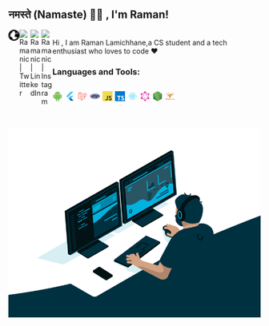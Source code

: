 ## नमस्ते (Namaste) 🙏🏻 , I'm Raman! 
[<img align="left" alt="Ramanic" width="22px" src="https://raw.githubusercontent.com/iconic/open-iconic/master/svg/globe.svg" />](https://ramanic.github.io)
[<img align="left" alt="Ramanic | Twitter" width="22px" src="https://cdn.jsdelivr.net/npm/simple-icons@v3/icons/twitter.svg" />](https://twitter.com/_ramanic)
[<img align="left" alt="Ramanic | LinkedIn" width="22px" src="https://cdn.jsdelivr.net/npm/simple-icons@v3/icons/linkedin.svg" />](https://www.linkedin.com/in/ramanic/)
[<img align="left" alt="Ramanic | Instagram" width="22px" src="https://cdn.jsdelivr.net/npm/simple-icons@v3/icons/instagram.svg" />](https://www.instagram.com/_ramanic/) 

<br />
Hi , I am Raman Lamichhane,a CS student and a tech enthusiast who loves to code ❤️
<br />

### Languages and Tools:
<code><img alt="Android" height="20" src="https://raw.githubusercontent.com/github/explore/80688e429a7d4ef2fca1e82350fe8e3517d3494d/topics/android/android.png"></code>
<code><img alt="Flutter" height="20" src="https://raw.githubusercontent.com/github/explore/80688e429a7d4ef2fca1e82350fe8e3517d3494d/topics/flutter/flutter.png"></code>
<code><img alt ="Laravel" height="20" src="https://raw.githubusercontent.com/github/explore/80688e429a7d4ef2fca1e82350fe8e3517d3494d/topics/laravel/laravel.png"></code>
<code><img alt="PHP" height="20" src="https://raw.githubusercontent.com/github/explore/80688e429a7d4ef2fca1e82350fe8e3517d3494d/topics/php/php.png"></code>
<code><img alt ="JavaScript" height="20" src="https://raw.githubusercontent.com/github/explore/80688e429a7d4ef2fca1e82350fe8e3517d3494d/topics/javascript/javascript.png"></code>
<code><img alt="TypeScript" height="20" src="https://raw.githubusercontent.com/github/explore/80688e429a7d4ef2fca1e82350fe8e3517d3494d/topics/typescript/typescript.png"></code>
<code><img alt="React JS" height="20" src="https://raw.githubusercontent.com/github/explore/80688e429a7d4ef2fca1e82350fe8e3517d3494d/topics/react/react.png"></code>
<code><img alt="Graphql" height="20" src="https://raw.githubusercontent.com/github/explore/5c058a388828bb5fde0bcafd4bc867b5bb3f26f3/topics/graphql/graphql.png"></code>
<code><img alt ="NodeJs" height="20" src="https://raw.githubusercontent.com/github/explore/80688e429a7d4ef2fca1e82350fe8e3517d3494d/topics/nodejs/nodejs.png"></code>
<code><img alt="Tensorflow" height="20" src="https://raw.githubusercontent.com/github/explore/80688e429a7d4ef2fca1e82350fe8e3517d3494d/topics/tensorflow/tensorflow.png"></code>
<br />
<br />
<br />
<img alt="Raman Lamichane" src="https://github.com/ramanic/ramanic/raw/master/code.gif">
<br />
---




